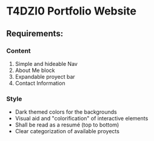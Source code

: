 T4DZI0 Portfolio Website
========================

## Requirements:

### Content

 1. Simple and hideable Nav
 2. About Me block
 3. Expandable proyect bar 
 4. Contact Information


### Style

- Dark themed colors for the backgrounds
- Visual aid and "colorification" of interactive elements
- Shall be read as a resumé (top to bottom)
- Clear categorization of available proyects